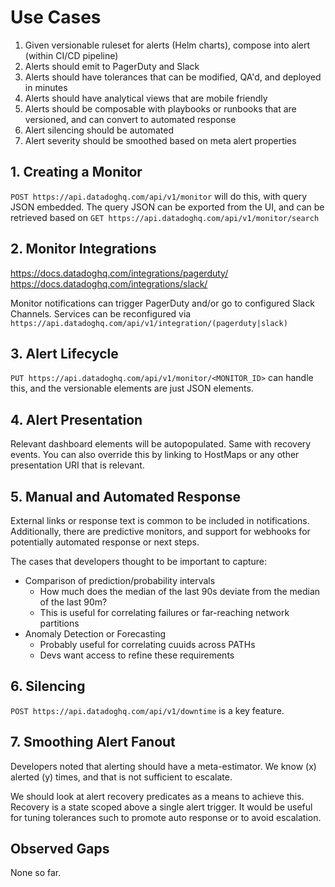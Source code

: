 # Use Cases

1. Given versionable ruleset for alerts (Helm charts), compose into alert (within CI/CD pipeline)
2. Alerts should emit to PagerDuty and Slack
3. Alerts should have tolerances that can be modified, QA'd, and deployed in minutes
4. Alerts should have analytical views that are mobile friendly
5. Alerts should be composable with playbooks or runbooks that are versioned, and can convert to automated response
6. Alert silencing should be automated
7. Alert severity should be smoothed based on meta alert properties

## 1. Creating a Monitor
`POST https://api.datadoghq.com/api/v1/monitor` will do this, with query JSON embedded. The query JSON can be exported from the UI, and can be retrieved based on `GET https://api.datadoghq.com/api/v1/monitor/search`

## 2. Monitor Integrations
https://docs.datadoghq.com/integrations/pagerduty/
https://docs.datadoghq.com/integrations/slack/

Monitor notifications can trigger PagerDuty and/or go to configured Slack Channels. Services can be reconfigured via `https://api.datadoghq.com/api/v1/integration/(pagerduty|slack)`

## 3. Alert Lifecycle
`PUT https://api.datadoghq.com/api/v1/monitor/<MONITOR_ID>` can handle this, and the versionable elements are just JSON elements.

## 4. Alert Presentation
Relevant dashboard elements will be autopopulated. Same with recovery events. You can also override this by linking to HostMaps or any other presentation URI that is relevant.

## 5. Manual and Automated Response
External links or response text is common to be included in notifications. Additionally, there are predictive monitors, and support for webhooks for potentially automated response or next steps.

The cases that developers thought to be important to capture:

* Comparison of prediction/probability intervals
  * How much does the median of the last 90s deviate from the median of the last 90m?
  * This is useful for correlating failures or far-reaching network partitions
* Anomaly Detection or Forecasting
  * Probably useful for correlating cuuids across PATHs
  * Devs want access to refine these requirements

## 6. Silencing
`POST https://api.datadoghq.com/api/v1/downtime` is a key feature.

## 7. Smoothing Alert Fanout
Developers noted that alerting should have a meta-estimator. We know (x) alerted (y) times, and that is not sufficient to escalate. 

We should look at alert recovery predicates as a means to achieve this. Recovery is a state scoped above a single alert trigger. It would be useful for tuning tolerances such to promote auto response or to avoid escalation.

## Observed Gaps
None so far.